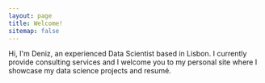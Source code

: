 ```yaml
---
layout: page
title: Welcome!
sitemap: false
---
```


Hi, I'm Deniz, an experienced Data Scientist based in Lisbon. I currently provide consulting services and I welcome you to my personal site where I showcase my data science projects and resumé.